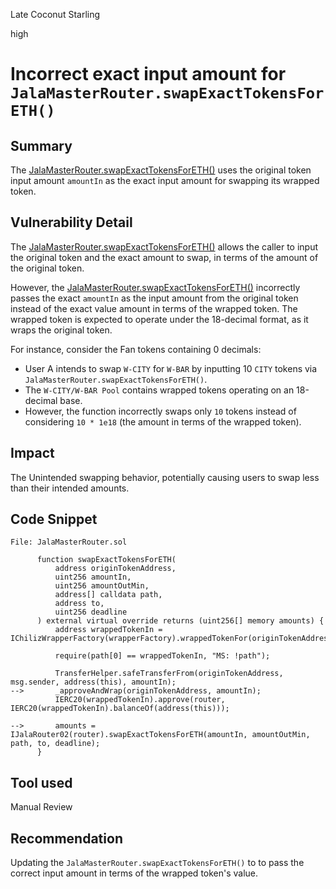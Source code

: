 Late Coconut Starling

high

# Incorrect exact input amount for `JalaMasterRouter.swapExactTokensForETH()`

## Summary
The [JalaMasterRouter.swapExactTokensForETH()](https://github.com/sherlock-audit/2024-02-jala-swap/blob/main/jalaswap-dex-contract/contracts/JalaMasterRouter.sol#L284-L301) uses the original token input amount `amountIn` as the exact input amount for swapping its wrapped token.

## Vulnerability Detail
The [JalaMasterRouter.swapExactTokensForETH()](https://github.com/sherlock-audit/2024-02-jala-swap/blob/main/jalaswap-dex-contract/contracts/JalaMasterRouter.sol#L284-L301) allows the caller to input the original token and the exact amount to swap, in terms of the amount of the original token.

However, the [JalaMasterRouter.swapExactTokensForETH()](https://github.com/sherlock-audit/2024-02-jala-swap/blob/main/jalaswap-dex-contract/contracts/JalaMasterRouter.sol#L300) incorrectly passes the exact `amountIn` as the input amount from the original token instead of the exact value amount in terms of the wrapped token. The wrapped token is expected to operate under the 18-decimal format, as it wraps the original token.

For instance, consider the Fan tokens containing 0 decimals:
- User A intends to swap `W-CITY` for `W-BAR` by inputting  10 `CITY` tokens via `JalaMasterRouter.swapExactTokensForETH()`.
- The `W-CITY/W-BAR Pool` contains wrapped tokens operating on an 18-decimal base.
- However, the function incorrectly swaps only `10` tokens instead of considering `10 * 1e18` (the amount in terms of the wrapped token).

## Impact
The Unintended swapping behavior, potentially causing users to swap less than their intended amounts.

## Code Snippet
```solidity
File: JalaMasterRouter.sol

      function swapExactTokensForETH(
          address originTokenAddress,
          uint256 amountIn,
          uint256 amountOutMin,
          address[] calldata path,
          address to,
          uint256 deadline
      ) external virtual override returns (uint256[] memory amounts) {
          address wrappedTokenIn = IChilizWrapperFactory(wrapperFactory).wrappedTokenFor(originTokenAddress);
  
          require(path[0] == wrappedTokenIn, "MS: !path");
  
          TransferHelper.safeTransferFrom(originTokenAddress, msg.sender, address(this), amountIn);
-->       _approveAndWrap(originTokenAddress, amountIn);
          IERC20(wrappedTokenIn).approve(router, IERC20(wrappedTokenIn).balanceOf(address(this)));
  
-->       amounts = IJalaRouter02(router).swapExactTokensForETH(amountIn, amountOutMin, path, to, deadline);
      }
```

## Tool used
Manual Review

## Recommendation
Updating the `JalaMasterRouter.swapExactTokensForETH()` to to pass the correct input amount in terms of the wrapped token's value.